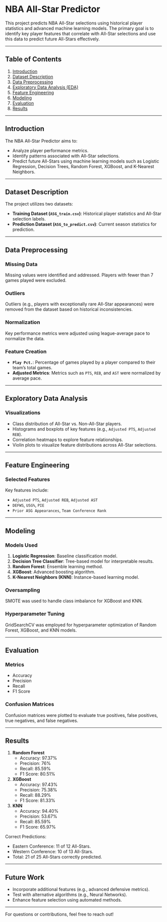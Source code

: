 # NBA All-Star Predictor

This project predicts NBA All-Star selections using historical player statistics and advanced machine learning models. The primary goal is to identify key player features that correlate with All-Star selections and use this data to predict future All-Stars effectively.

---

## Table of Contents
1. [Introduction](#introduction)
2. [Dataset Description](#dataset-description)
3. [Data Preprocessing](#data-preprocessing)
4. [Exploratory Data Analysis (EDA)](#exploratory-data-analysis)
5. [Feature Engineering](#feature-engineering)
6. [Modeling](#modeling)
7. [Evaluation](#evaluation)
8. [Results](#results)

---

## Introduction

The NBA All-Star Predictor aims to:
- Analyze player performance metrics.
- Identify patterns associated with All-Star selections.
- Predict future All-Stars using machine learning models such as Logistic Regression, Decision Trees, Random Forest, XGBoost, and K-Nearest Neighbors.

---

## Dataset Description

The project utilizes two datasets:
- **Training Dataset (`ASG_train.csv`)**: Historical player statistics and All-Star selection labels.
- **Prediction Dataset (`ASG_to_predict.csv`)**: Current season statistics for prediction.

---

## Data Preprocessing

### Missing Data
Missing values were identified and addressed. Players with fewer than 7 games played were excluded.

### Outliers
Outliers (e.g., players with exceptionally rare All-Star appearances) were removed from the dataset based on historical inconsistencies.

### Normalization
Key performance metrics were adjusted using league-average pace to normalize the data.

### Feature Creation
- **`Play Pct.`**: Percentage of games played by a player compared to their team’s total games.
- **Adjusted Metrics**: Metrics such as `PTS`, `REB`, and `AST` were normalized by average pace.

---

## Exploratory Data Analysis

### Visualizations
- Class distribution of All-Star vs. Non-All-Star players.
- Histograms and boxplots of key features (e.g., `Adjusted PTS`, `Adjusted REB`).
- Correlation heatmaps to explore feature relationships.
- Violin plots to visualize feature distributions across All-Star selections.

---

## Feature Engineering

### Selected Features
Key features include:
- `Adjusted PTS`, `Adjusted REB`, `Adjusted AST`
- `DEFWS`, `USG%`, `PIE`
- `Prior ASG Appearances`, `Team Conference Rank`

---

## Modeling

### Models Used
1. **Logistic Regression**: Baseline classification model.
2. **Decision Tree Classifier**: Tree-based model for interpretable results.
3. **Random Forest**: Ensemble learning method.
4. **XGBoost**: Advanced boosting algorithm.
5. **K-Nearest Neighbors (KNN)**: Instance-based learning model.

### Oversampling
SMOTE was used to handle class imbalance for XGBoost and KNN.

### Hyperparameter Tuning
GridSearchCV was employed for hyperparameter optimization of Random Forest, XGBoost, and KNN models.

---

## Evaluation

### Metrics
- Accuracy
- Precision
- Recall
- F1 Score

### Confusion Matrices
Confusion matrices were plotted to evaluate true positives, false positives, true negatives, and false negatives.

---

## Results

1. **Random Forest**
   - Accuracy: 97.37%
   - Precision: 76%
   - Recall: 85.59%
   - F1 Score: 80.51%
2. **XGBoost**
   - Accuracy: 97.43%
   - Precision: 75.38%
   - Recall: 88.29%
   - F1 Score: 81.33%
3. **KNN**
   - Accuracy: 94.40%
   - Precision: 53.67%
   - Recall: 85.59%
   - F1 Score: 65.97%

Correct Predictions:
- Eastern Conference: 11 of 12 All-Stars.
- Western Conference: 10 of 13 All-Stars.
- Total: 21 of 25 All-Stars correctly predicted.

---

## Future Work
- Incorporate additional features (e.g., advanced defensive metrics).
- Test with alternative algorithms (e.g., Neural Networks).
- Enhance feature selection using automated methods.

---

For questions or contributions, feel free to reach out!

